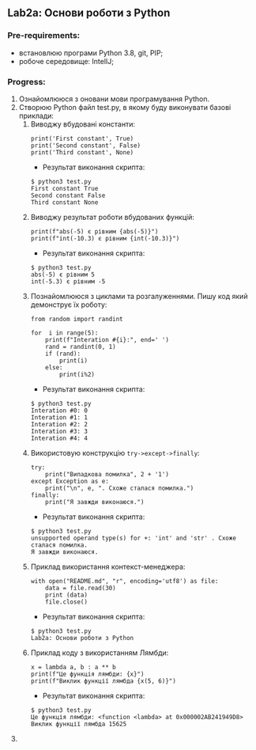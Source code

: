 Lab2a: Основи роботи з Python
-

### Pre-requirements:
- встановлюю програми Python 3.8, git, PIP;
- робоче середовище: IntelIJ;

### Progress:

1. Ознайомлююся з оновани мови програмування Python.
2. Створюю Python файл test.py, в якому буду виконувати базові приклади:
    1. Виводжу вбудовані константи: 
        ```
        print('First constant', True)
        print('Second constant', False)
        print('Third constant', None)
        ```
        - Результат виконання скрипта:
        ```
        $ python3 test.py 
        First constant True
        Second constant False
        Third constant None
        ```
    2. Виводжу результат роботи вбудованих функцій:
        ```
        print(f"abs(-5) є рівним {abs(-5)}")
        print(f"int(-10.3) є рівним {int(-10.3)}")
        ```
        - Результат виконання скрипта:
        ```
        $ python3 test.py
        abs(-5) є рівним 5
        int(-5.3) є рівним -5
        ```
    3. Познайомлююся з циклами та розгалуженнями. Пишу код який демонструє їх роботу:
        ```
        from random import randint
        
        for  i in range(5):
            print(f"Interation #{i}:", end=' ')
            rand = randint(0, 1)
            if (rand):
                print(i)
            else:
                print(i%2)
        ```
        - Результат виконання скрипта:
        ```
        $ python3 test.py
        Interation #0: 0
        Interation #1: 1
        Interation #2: 2
        Interation #3: 3
        Interation #4: 4    
        ```
    4. Використовую конструкцію `try->except->finally`:
        ```
        try:
            print("Випадкова помилка", 2 + '1')
        except Exception as e:
            print("\n", e, ". Схоже сталася помилка.")
        finally:
            print("Я завжди виконаюся.")
        ```
        - Результат виконання скрипта:
        ```
        $ python3 test.py
        unsupported operand type(s) for +: 'int' and 'str' . Схоже сталася помилка.
        Я завжди виконаюся.
        ```
    5. Приклад використання контекст-менеджера:
        ```
        with open("README.md", "r", encoding='utf8') as file:
            data = file.read(30)
            print (data)
            file.close()      
        ```
        - Результат виконання скрипта:
        ```
        $ python3 test.py
        Lab2a: Основи роботи з Python
        ```
    6. Приклад коду з використанням Лямбди:
        ```
        x = lambda a, b : a ** b
        print(f"Це функція лямбди: {x}")
        print(f"Виклик функції лямбда {x(5, 6)}")     
        ```
        - Результат виконання скрипта:
        ```
        $ python3 test.py
        Це функція лямбди: <function <lambda> at 0x000002AB241949D8>
        Виклик функції лямбда 15625
        ```
3.